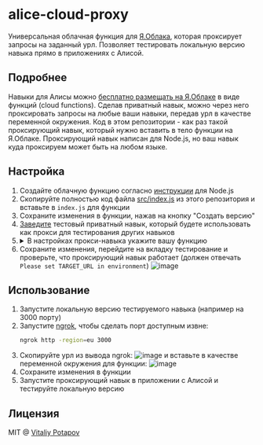 # alice-cloud-proxy

Универсальная облачная функция для [Я.Облака](https://cloud.yandex.ru), которая проксирует запросы на заданный урл.
Позволяет тестировать локальную версию навыка прямо в приложениях с Алисой.

## Подробнее
Навыки для Алисы можно [бесплатно размещать на Я.Облаке](https://yandex.ru/blog/dialogs/navyki-alisy-teper-mozhno-razmeschat-v-yandeks-oblake-besplatno-i-prosto) в виде функций (cloud functions).
Сделав приватный навык, можно через него проксировать запросы на любые ваши навыки, передав урл в качестве переменной окружения.
Код в этом репозитории - как раз такой проксирующий навык, который нужно вставить в тело функции на Я.Облаке.
Проксирующий навык написан для Node.js, но ваш навык куда проксируем может быть на любом языке.

## Настройка

1. Создайте облачную функцию согласно [инструкции](https://yandex.ru/dev/dialogs/alice/doc/deploy-ycloud-function-docpage/) для Node.js
2. Скопируйте полностью код файла [src/index.js](https://github.com/vitalets/alice-cloud-proxy/blob/master/src/index.js) из этого репозитория и вставьте в `index.js` для функции
3. Сохраните изменения в функции, нажав на кнопку "Создать версию"
4. [Заведите](https://yandex.ru/dev/dialogs/alice/doc/publish-docpage/#publish) тестовый приватный навык, который будете использовать как прокси для тестирования других навыков
5. <details><summary>В настройках прокси-навыка укажите вашу функцию</summary>
   ![image](https://user-images.githubusercontent.com/1473072/66268276-79c6c280-e844-11e9-83c5-15fe37c32583.png)
   </details>
6. Сохраните изменения, перейдите на вкладку тестирование и проверьте, что проксирующий навык работает (должен отвечать `Please set TARGET_URL in environment`)
   ![image](https://user-images.githubusercontent.com/1473072/66268399-b47d2a80-e845-11e9-97d3-11be682d94f6.png)

## Использование

1. Запустите локальную версию тестируемого навыка (например на 3000 порту)
2. Запустите [ngrok](https://ngrok.com/), чтобы сделать порт доступным извне:
   ```bash
   ngrok http -region=eu 3000
   ```
3. Скопируйте урл из вывода ngrok:
  ![image](https://user-images.githubusercontent.com/1473072/66268339-125d4280-e845-11e9-901c-488a41305ba7.png)
  и вставьте в качестве переменной окружения для функции:
  ![image](https://user-images.githubusercontent.com/1473072/66268348-328d0180-e845-11e9-9578-adaf2812dca1.png)
4. Сохраните изменения в функции 
5. Запустите проксирующий навык в приложении с Алисой и тестируйте локальную версию

## Лицензия
MIT @ [Vitaliy Potapov](https://github.com/vitalets)
